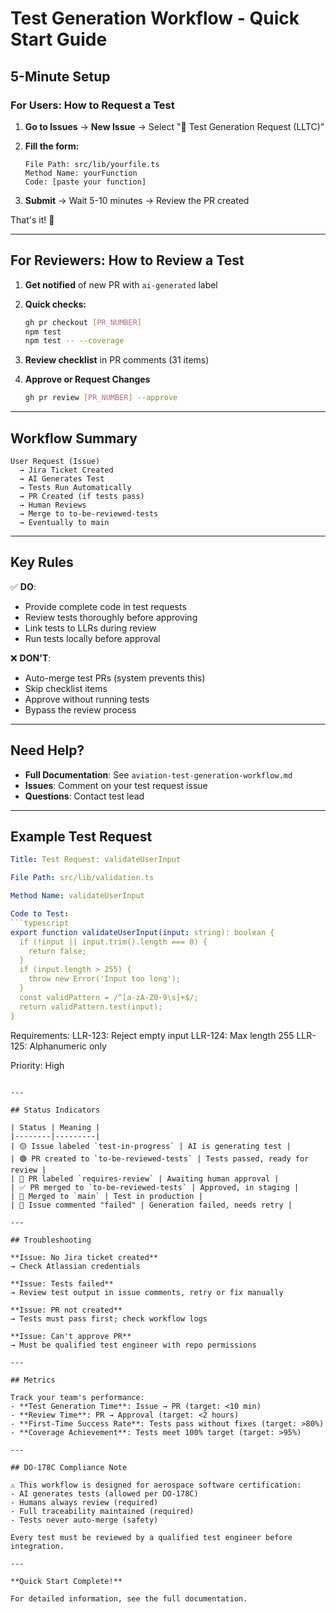 # Test Generation Workflow - Quick Start Guide

## 5-Minute Setup

### For Users: How to Request a Test

1. **Go to Issues** → **New Issue** → Select "🧪 Test Generation Request (LLTC)"

2. **Fill the form:**
   ```
   File Path: src/lib/yourfile.ts
   Method Name: yourFunction
   Code: [paste your function]
   ```

3. **Submit** → Wait 5-10 minutes → Review the PR created

That's it! 🎉

---

## For Reviewers: How to Review a Test

1. **Get notified** of new PR with `ai-generated` label

2. **Quick checks:**
   ```bash
   gh pr checkout [PR_NUMBER]
   npm test
   npm test -- --coverage
   ```

3. **Review checklist** in PR comments (31 items)

4. **Approve or Request Changes**
   ```bash
   gh pr review [PR_NUMBER] --approve
   ```

---

## Workflow Summary

```
User Request (Issue) 
  → Jira Ticket Created
  → AI Generates Test
  → Tests Run Automatically
  → PR Created (if tests pass)
  → Human Reviews
  → Merge to to-be-reviewed-tests
  → Eventually to main
```

---

## Key Rules

✅ **DO**:
- Provide complete code in test requests
- Review tests thoroughly before approving
- Link tests to LLRs during review
- Run tests locally before approval

❌ **DON'T**:
- Auto-merge test PRs (system prevents this)
- Skip checklist items
- Approve without running tests
- Bypass the review process

---

## Need Help?

- **Full Documentation**: See `aviation-test-generation-workflow.md`
- **Issues**: Comment on your test request issue
- **Questions**: Contact test lead

---

## Example Test Request

```yaml
Title: Test Request: validateUserInput

File Path: src/lib/validation.ts

Method Name: validateUserInput

Code to Test:
```typescript
export function validateUserInput(input: string): boolean {
  if (!input || input.trim().length === 0) {
    return false;
  }
  if (input.length > 255) {
    throw new Error('Input too long');
  }
  const validPattern = /^[a-zA-Z0-9\s]+$/;
  return validPattern.test(input);
}
```

Requirements:
LLR-123: Reject empty input
LLR-124: Max length 255
LLR-125: Alphanumeric only

Priority: High
```

---

## Status Indicators

| Status | Meaning |
|--------|---------|
| 🟡 Issue labeled `test-in-progress` | AI is generating test |
| 🟢 PR created to `to-be-reviewed-tests` | Tests passed, ready for review |
| 🔵 PR labeled `requires-review` | Awaiting human approval |
| ✅ PR merged to `to-be-reviewed-tests` | Approved, in staging |
| 🎯 Merged to `main` | Test in production |
| 🔴 Issue commented "failed" | Generation failed, needs retry |

---

## Troubleshooting

**Issue: No Jira ticket created**
→ Check Atlassian credentials

**Issue: Tests failed**
→ Review test output in issue comments, retry or fix manually

**Issue: PR not created**
→ Tests must pass first; check workflow logs

**Issue: Can't approve PR**
→ Must be qualified test engineer with repo permissions

---

## Metrics

Track your team's performance:
- **Test Generation Time**: Issue → PR (target: <10 min)
- **Review Time**: PR → Approval (target: <2 hours)
- **First-Time Success Rate**: Tests pass without fixes (target: >80%)
- **Coverage Achievement**: Tests meet 100% target (target: >95%)

---

## DO-178C Compliance Note

⚠️ This workflow is designed for aerospace software certification:
- AI generates tests (allowed per DO-178C)
- Humans always review (required)
- Full traceability maintained (required)
- Tests never auto-merge (safety)

Every test must be reviewed by a qualified test engineer before integration.

---

**Quick Start Complete!** 

For detailed information, see the full documentation.

